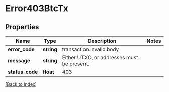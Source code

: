 # Error403BtcTx

## Properties

Name | Type | Description | Notes
------------ | ------------- | ------------- | -------------
**error_code** | **string** | transaction.invalid.body |
**message** | **string** | Either UTXO, or addresses must be present. |
**status_code** | **float** | 403 |

[[Back to Index]](../index.md)
